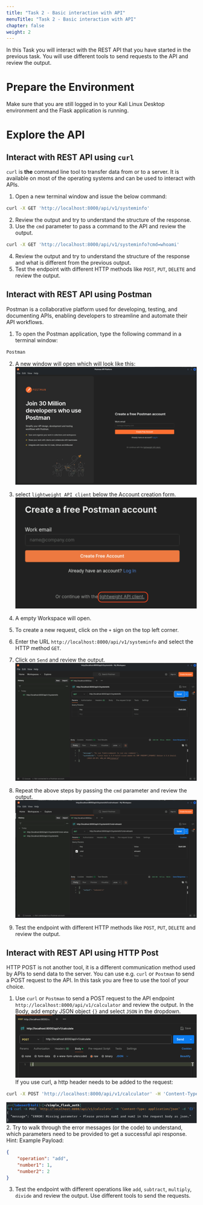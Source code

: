 ```yaml
---
title: "Task 2 - Basic interaction with API"
menuTitle: "Task 2 - Basic interaction with API"
chapter: false
weight: 2
---
```

In this Task you will interact with the REST API that you have started in the previous task. You will use different tools to send requests to the API and review the output.

# Prepare the Environment
Make sure that you are still logged in to your Kali Linux Desktop environment and the Flask application is running.

# Explore the API
## Interact with REST API using `curl`
`curl` is **the** command line tool to transfer data from or to a server. It is available on most of the operating systems and can be used to interact with APIs.
1. Open a new terminal window and issue the below command:
```bash
curl -X GET 'http://localhost:8000/api/v1/systeminfo'
```
2. Review the output and try to understand the structure of the response.
3. Use the `cmd` parameter to pass a command to the API and review the output.
```bash
curl -X GET 'http://localhost:8000/api/v1/systeminfo?cmd=whoami'
```
4. Review the output and try to understand the structure of the response and what is different from the previous output.
3. Test the endpoint with different HTTP methods like `POST`, `PUT`, `DELETE` and review the output.

## Interact with REST API using Postman
Postman is a collaborative platform used for developing, testing, and documenting APIs, enabling developers to streamline and automate their API workflows.
1. To open the Postman application, type the following command in a terminal window:
```bash
Postman
```
2. A new window will open which will look like this:
![img.png](img.png)

3. select `lightweight API client` below the Account creation form.
![img_1.png](img_1.png)

4. A empty Workspace will open.
5. To create a new request, click on the `+` sign on the top left corner.
6. Enter the URL `http://localhost:8000/api/v1/systeminfo` and select the HTTP method `GET`.
7. Click on `Send` and review the output.
![img_2.png](img_2.png)
8. Repeat the above steps by passing the `cmd` parameter and review the output.
![img_3.png](img_3.png)
9. Test the endpoint with different HTTP methods like `POST`, `PUT`, `DELETE` and review the output.

## Interact with REST API using HTTP Post
HTTP POST is not another tool, it is a different communication method used by APIs to send data to the server. You can use e.g. `curl` or `Postman` to send a POST request to the API. In this task you are free to use the tool of your choice.
1. Use `curl` or `Postman` to send a POST request to the API endpoint `http://localhost:8000/api/v1/calculator` and review the output. In the Body, add empty JSON object `{}` and select `JSON` in the dropdown.
![img_5.png](img_5.png)
If you use curl, a http header needs to be added to the request:
```bash
curl -X POST 'http://localhost:8000/api/v1/calculator' -H 'Content-Type: application/json' -d '{}'
```
![img_6.png](img_6.png)
2. Try to walk through the error messages (or the code) to understand, which parameters need to be provided to get a successful api response.
Hint: Example Payload:
```json
{
    "operation": "add",
    "number1": 1,
    "number2": 2
}
```
3. Test the endpoint with different operations like `add`, `subtract`, `multiply`, `divide` and review the output. Use different tools to send the requests.